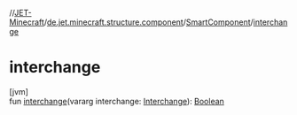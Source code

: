 //[JET-Minecraft](../../../index.md)/[de.jet.minecraft.structure.component](../index.md)/[SmartComponent](index.md)/[interchange](interchange.md)

# interchange

[jvm]\
fun [interchange](interchange.md)(vararg interchange: [Interchange](../../de.jet.minecraft.structure.command/-interchange/index.md)): [Boolean](https://kotlinlang.org/api/latest/jvm/stdlib/kotlin/-boolean/index.html)
